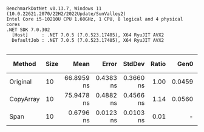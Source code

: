 ```

BenchmarkDotNet v0.13.7, Windows 11 (10.0.22621.2070/22H2/2022Update/SunValley2)
Intel Core i5-10210U CPU 1.60GHz, 1 CPU, 8 logical and 4 physical cores
.NET SDK 7.0.302
  [Host]     : .NET 7.0.5 (7.0.523.17405), X64 RyuJIT AVX2
  DefaultJob : .NET 7.0.5 (7.0.523.17405), X64 RyuJIT AVX2


```
|    Method | Size |       Mean |     Error |    StdDev | Ratio |   Gen0 | Allocated | Alloc Ratio |
|---------- |----- |-----------:|----------:|----------:|------:|-------:|----------:|------------:|
|  Original |   10 | 66.8959 ns | 0.4383 ns | 0.3660 ns |  1.00 | 0.0459 |     144 B |        1.00 |
| CopyArray |   10 | 75.9478 ns | 0.4882 ns | 0.4566 ns |  1.14 | 0.0560 |     176 B |        1.22 |
|      Span |   10 |  0.6796 ns | 0.0123 ns | 0.0103 ns |  0.01 |      - |         - |        0.00 |

